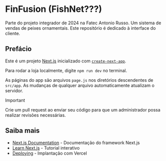 # FinFusion (FishNet???)

Parte do projeto integrador de 2024 na Fatec Antonio Russo. Um sistema de vendas de peixes ornamentais. Este repositório é dedicado à interface do cliente.

## Prefácio

Este é um projeto [Next.js](https://nextjs.org/) inicializado com [`create-next-app`](https://github.com/vercel/next.js/tree/canary/packages/create-next-app).

Para rodar a loja localmente, digite `npm run dev` no terminal.

As páginas do app são arquivos `page.js` nos diretórios descendentes de `src/app`. As mudanças de qualquer arquivo automaticamente atualizam o servidor.

> [!IMPORTANT]
> Crie um pull request ao enviar seu código para que um administrador possa realizar revisões necessárias.

## Saiba mais

- [Next.js Documentation](https://nextjs.org/docs) - Documentação do framework Next.js
- [Learn Next.js](https://nextjs.org/learn) - Tutorial interativo
- [Deploying](https://nextjs.org/docs/deployment) - Implantação com Vercel
